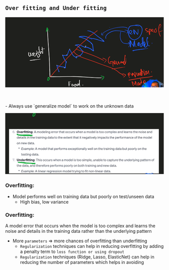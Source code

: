 ## `Over fitting and Under fitting`
![alt text](image-14.png)

<br>
<br>
- Always use `generalize model` to work on the unknown data

![alt text](image-15.png)
### Overfitting:
- Model performs well on training data but poorly on test/unseen data
  - High bias, low variance

### Overfitting:
A model error that occurs when the model is too complex and learns the noise and details in the training data rather than the underlying pattern
- More `parameters` => more chances of overfitting than underfitting
  - `Regularization` techniques can help in reducing overfitting by adding a penalty term to `loss function or using dropout`
  - `Regularization` techniques (Ridge, Lasso, ElasticNet) can help in reducing the number of parameters which helps in avoiding